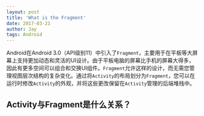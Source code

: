 ```yaml
---
layout: post
title: 'What is the Fragment'
date: 2017-03-21
author: Jay
tags: Android
---
```


Android在Android 3.0（API级别11）中引入了`Fragment`，主要用于在平板等大屏幕上支持更加动态和灵活的UI设计。由于平板电脑的屏幕比手机的屏幕大得多，因此有更多空间可以组合和交换UI组件。`Fragment`允许这样的设计，而无需您管理视图层次结构的复杂变化。通过将`Activity`的布局划分为`Fragment`，您可以在运行时修改`Activity`的外观，并将这些更改保留在`Activity`管理的后端堆栈中。

## Activity与Fragment是什么关系？
